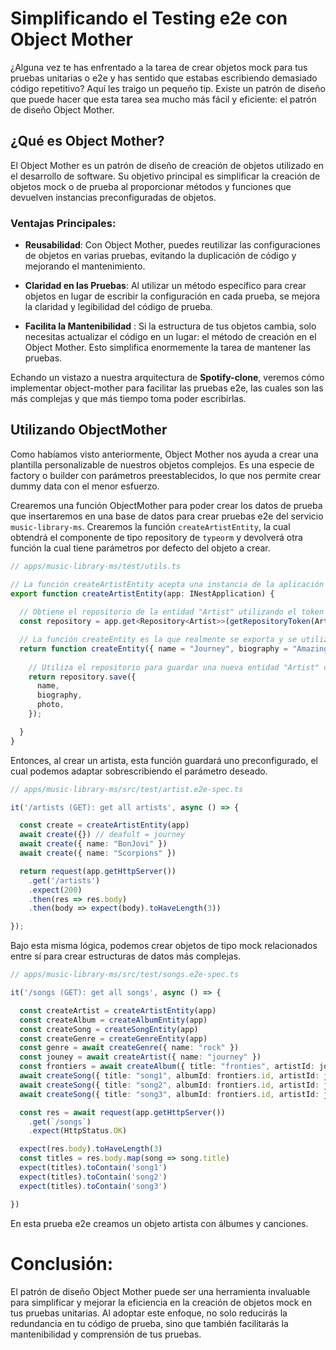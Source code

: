 # Simplificando el Testing e2e con Object Mother

¿Alguna vez te has enfrentado a la tarea de crear objetos mock para tus pruebas unitarias o e2e y has sentido que estabas escribiendo demasiado código repetitivo? Aquí les traigo un pequeño tip. Existe un patrón de diseño que puede hacer que esta tarea sea mucho más fácil y eficiente: el patrón de diseño Object Mother.

## ¿Qué es Object Mother?

El Object Mother es un patrón de diseño de creación de objetos utilizado en el desarrollo de software. Su objetivo principal es simplificar la creación de objetos mock o de prueba al proporcionar métodos y funciones que devuelven instancias preconfiguradas de objetos.

### Ventajas Principales:

- **Reusabilidad**: Con Object Mother, puedes reutilizar las configuraciones de objetos en varias pruebas, evitando la duplicación de código y mejorando el mantenimiento.

- **Claridad en las Pruebas**: Al utilizar un método específico para crear objetos en lugar de escribir la configuración en cada prueba, se mejora la claridad y legibilidad del código de prueba.

- **Facilita la Mantenibilidad** : Si la estructura de tus objetos cambia, solo necesitas actualizar el código en un lugar: el método de creación en el Object Mother. Esto simplifica enormemente la tarea de mantener las pruebas.

Echando un vistazo a nuestra arquitectura de **Spotify-clone**, veremos cómo implementar object-mother para facilitar las pruebas e2e, las cuales son las más complejas y que más tiempo toma poder escribirlas.

## Utilizando ObjectMother

Como habíamos visto anteriormente, Object Mother nos ayuda a crear una plantilla personalizable de nuestros objetos complejos. Es una especie de factory o builder con parámetros preestablecidos, lo que nos permite crear dummy data con el menor esfuerzo.

Crearemos una función ObjectMother para poder crear los datos de prueba que insertaremos en una base de datos para crear pruebas e2e del servicio `music-library-ms`. Crearemos la función `createArtistEntity`, la cual obtendrá el componente de tipo repository de `typeorm` y devolverá otra función la cual tiene parámetros por defecto del objeto a crear.

```typescript
// apps/music-library-ms/test/utils.ts

// La función createArtistEntity acepta una instancia de la aplicación Nest.js (INestApplication).
export function createArtistEntity(app: INestApplication) {
  
  // Obtiene el repositorio de la entidad "Artist" utilizando el token del repositorio.
  const repository = app.get<Repository<Artist>>(getRepositoryToken(Artist));

  // La función createEntity es la que realmente se exporta y se utiliza para crear entidades de artistas.
  return function createEntity({ name = "Journey", biography = "Amazing band", photo = "artist.jpg" }: Partial<CreateArtistRequest>) {
    
    // Utiliza el repositorio para guardar una nueva entidad "Artist" con las propiedades proporcionadas o valores predeterminados.
    return repository.save({
      name,
      biography,
      photo,
    });

  }
}
```

Entonces, al crear un artista, esta función guardará uno preconfigurado, el cual podemos adaptar sobrescribiendo el parámetro deseado.

```typescript
// apps/music-library-ms/src/test/artist.e2e-spec.ts

it('/artists (GET): get all artists', async () => {

  const create = createArtistEntity(app)
  await create({}) // deafult = journey
  await create({ name: "BonJovi" })
  await create({ name: "Scorpions" })

  return request(app.getHttpServer())
    .get('/artists')
    .expect(200)
    .then(res => res.body)
    .then(body => expect(body).toHaveLength(3))

});

```

Bajo esta misma lógica, podemos crear objetos de tipo mock relacionados entre sí para crear estructuras de datos más complejas.

```typescript
// apps/music-library-ms/src/test/songs.e2e-spec.ts

it('/songs (GET): get all songs', async () => {

  const createArtist = createArtistEntity(app)
  const createAlbum = createAlbumEntity(app)
  const createSong = createSongEntity(app)
  const createGenre = createGenreEntity(app)
  const genre = await createGenre({ name: "rock" })
  const jouney = await createArtist({ name: "journey" })
  const frontiers = await createAlbum({ title: "fronties", artistId: jouney.id })
  await createSong({ title: "song1", albumId: frontiers.id, artistId: jouney.id, genreId: genre.id })
  await createSong({ title: "song2", albumId: frontiers.id, artistId: jouney.id, genreId: genre.id })
  await createSong({ title: "song3", albumId: frontiers.id, artistId: jouney.id, genreId: genre.id })

  const res = await request(app.getHttpServer())
    .get(`/songs`)
    .expect(HttpStatus.OK)

  expect(res.body).toHaveLength(3)
  const titles = res.body.map(song => song.title)
  expect(titles).toContain('song1')
  expect(titles).toContain('song2')
  expect(titles).toContain('song3')

})

```

En esta prueba e2e creamos un objeto artista con álbumes y canciones.

# Conclusión:

El patrón de diseño Object Mother puede ser una herramienta invaluable para simplificar y mejorar la eficiencia en la creación de objetos mock en tus pruebas unitarias. Al adoptar este enfoque, no solo reducirás la redundancia en tu código de prueba, sino que también facilitarás la mantenibilidad y comprensión de tus pruebas.